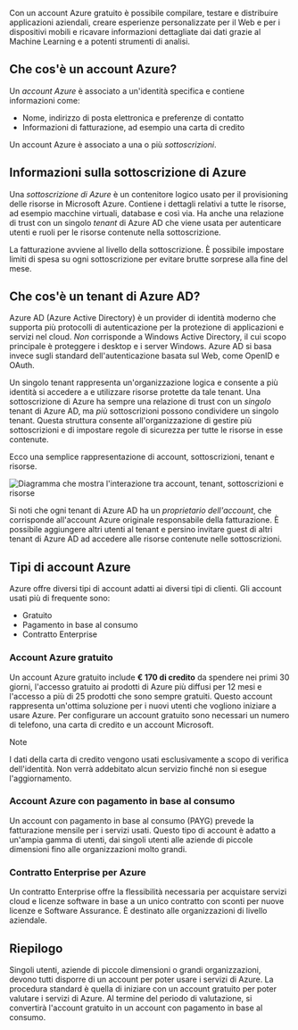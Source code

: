 Con un account Azure gratuito è possibile compilare, testare e distribuire applicazioni aziendali, creare esperienze personalizzate per il Web e per i dispositivi mobili e ricavare informazioni dettagliate dai dati grazie al Machine Learning e a potenti strumenti di analisi.

## <a name="what-is-an-azure-account"></a>Che cos'è un account Azure?

Un _account Azure_ è associato a un'identità specifica e contiene informazioni come:

- Nome, indirizzo di posta elettronica e preferenze di contatto
- Informazioni di fatturazione, ad esempio una carta di credito

Un account Azure è associato a una o più _sottoscrizioni_.

## <a name="what-is-an-azure-subscription"></a>Informazioni sulla sottoscrizione di Azure

Una _sottoscrizione di Azure_ è un contenitore logico usato per il provisioning delle risorse in Microsoft Azure. Contiene i dettagli relativi a tutte le risorse, ad esempio macchine virtuali, database e così via. Ha anche una relazione di trust con un singolo _tenant_ di Azure AD che viene usata per autenticare utenti e ruoli per le risorse contenute nella sottoscrizione.

La fatturazione avviene al livello della sottoscrizione. È possibile impostare limiti di spesa su ogni sottoscrizione per evitare brutte sorprese alla fine del mese. 

## <a name="what-is-an-azure-ad-tenant"></a>Che cos'è un tenant di Azure AD?

Azure AD (Azure Active Directory) è un provider di identità moderno che supporta più protocolli di autenticazione per la protezione di applicazioni e servizi nel cloud. _Non_ corrisponde a Windows Active Directory, il cui scopo principale è proteggere i desktop e i server Windows. Azure AD si basa invece sugli standard dell'autenticazione basata sul Web, come OpenID e OAuth.

Un singolo tenant rappresenta un'organizzazione logica e consente a più identità si accedere a e utilizzare risorse protette da tale tenant. Una sottoscrizione di Azure ha sempre una relazione di trust con un _singolo_ tenant di Azure AD, ma _più_ sottoscrizioni possono condividere un singolo tenant. Questa struttura consente all'organizzazione di gestire più sottoscrizioni e di impostare regole di sicurezza per tutte le risorse in esse contenute.

Ecco una semplice rappresentazione di account, sottoscrizioni, tenant e risorse.

![Diagramma che mostra l'interazione tra account, tenant, sottoscrizioni e risorse](../media/3-azure-ad-tenant.png)

Si noti che ogni tenant di Azure AD ha un _proprietario dell'account_, che corrisponde all'account Azure originale responsabile della fatturazione. È possibile aggiungere altri utenti al tenant e persino invitare guest di altri tenant di Azure AD ad accedere alle risorse contenute nelle sottoscrizioni.

## <a name="azure-account-types"></a>Tipi di account Azure

Azure offre diversi tipi di account adatti ai diversi tipi di clienti. Gli account usati più di frequente sono:

- Gratuito
- Pagamento in base al consumo
- Contratto Enterprise

### <a name="azure-free-account"></a>Account Azure gratuito

Un account Azure gratuito include **€ 170 di credito** da spendere nei primi 30 giorni, l'accesso gratuito ai prodotti di Azure più diffusi per 12 mesi e l'accesso a più di 25 prodotti che sono sempre gratuiti. Questo account rappresenta un'ottima soluzione per i nuovi utenti che vogliono iniziare a usare Azure. Per configurare un account gratuito sono necessari un numero di telefono, una carta di credito e un account Microsoft.

> [!NOTE]
> I dati della carta di credito vengono usati esclusivamente a scopo di verifica dell'identità. Non verrà addebitato alcun servizio finché non si esegue l'aggiornamento.

### <a name="azure-pay-as-you-go-account"></a>Account Azure con pagamento in base al consumo

Un account con pagamento in base al consumo (PAYG) prevede la fatturazione mensile per i servizi usati. Questo tipo di account è adatto a un'ampia gamma di utenti, dai singoli utenti alle aziende di piccole dimensioni fino alle organizzazioni molto grandi.

### <a name="azure-enterprise-agreement"></a>Contratto Enterprise per Azure

Un contratto Enterprise offre la flessibilità necessaria per acquistare servizi cloud e licenze software in base a un unico contratto con sconti per nuove licenze e Software Assurance. È destinato alle organizzazioni di livello aziendale.

## <a name="summary"></a>Riepilogo

Singoli utenti, aziende di piccole dimensioni o grandi organizzazioni, devono tutti disporre di un account per poter usare i servizi di Azure. La procedura standard è quella di iniziare con un account gratuito per poter valutare i servizi di Azure. Al termine del periodo di valutazione, si convertirà l'account gratuito in un account con pagamento in base al consumo.